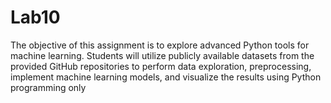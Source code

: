# Lab10
The objective of this assignment is to explore advanced Python tools for machine learning. Students will utilize publicly available datasets from the provided GitHub repositories to perform data exploration, preprocessing, implement machine learning models, and visualize the results using Python programming only


